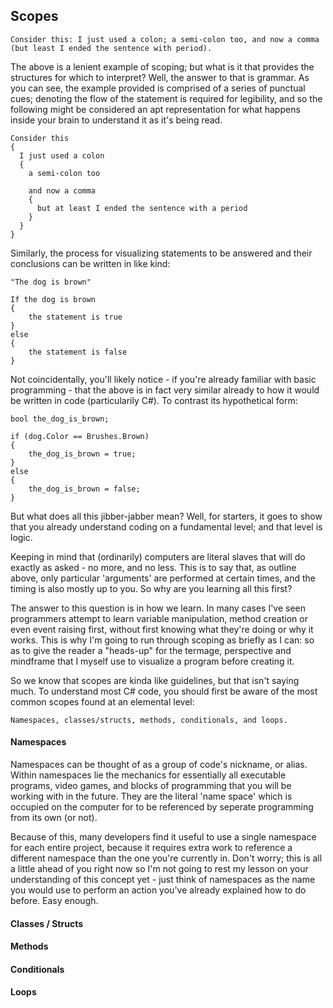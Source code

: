 ## Scopes

``Consider this: I just used a colon; a semi-colon too, and now a comma (but least I ended the sentence with period).``

The above is a lenient example of scoping; but what is it that provides the structures for which to interpret? Well, the answer to that is grammar. 
As you can see, the example provided is comprised of a series of punctual cues; denoting the flow of the statement is required for legibility, 
and so the following might be considered an apt representation for what happens inside your brain to understand it as it's being read.

    Consider this
    {
      I just used a colon
      {
        a semi-colon too
        
        and now a comma
        {
          but at least I ended the sentence with a period
        }
      }
    }
    
Similarly, the process for visualizing statements to be answered and their conclusions can be written in like kind:

    "The dog is brown"
    
    If the dog is brown
    {
        the statement is true  
    }
    else
    {
        the statement is false
    }
    
Not coincidentally, you'll likely notice - if you're already familiar with basic programming - that the above is in fact very similar already to how it would be written in code (particularily C#). To contrast its hypothetical form:

    bool the_dog_is_brown;
    
    if (dog.Color == Brushes.Brown)
    {
        the_dog_is_brown = true;
    }
    else
    {
        the_dog_is_brown = false;
    }

But what does all this jibber-jabber mean? Well, for starters, it goes to show that you already understand coding on a fundamental level; and that level is logic.

Keeping in mind that (ordinarily) computers are literal slaves that will do exactly as asked - no more, and no less. This is to say that, as outline above, only particular 'arguments' are performed at certain times, and the timing is also mostly up to you. So why are you learning all this first?

The answer to this question is in how we learn. In many cases I've seen programmers attempt to learn variable manipulation, method creation or even event raising first, without first knowing what they're doing or why it works. This is why I'm going to run through scoping as briefly as I can: so as to give the reader a "heads-up" for the termage, perspective and mindframe that I myself use to visualize a program before creating it.

So we know that scopes are kinda like guidelines, but that isn't saying much. To understand most C# code, you should first be aware of the most common scopes found at an elemental level:

    Namespaces, classes/structs, methods, conditionals, and loops.
    
#### Namespaces

Namespaces can be thought of as a group of code's nickname, or alias. Within namespaces lie the mechanics for essentially all executable programs, video games, and blocks of programming that you will be working with in the future. They are the literal 'name space' which is occupied on the computer for to be referenced by seperate programming from its own (or not).

Because of this, many developers find it useful to use a single namespace for each entire project, because it requires extra work to reference a different namespace than the one you're currently in. Don't worry; this is all a little ahead of you right now so I'm not going to rest my lesson on your understanding of this concept yet - just think of namespaces as the name you would use to perform an action you've already explained how to do before. Easy enough.

#### Classes / Structs

#### Methods

#### Conditionals

#### Loops
